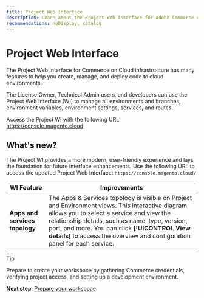 ```yaml
---
title: Project Web Interface
description: Learn about the Project Web Interface for Adobe Commerce on Cloud infrastructure.
recommendations: noDisplay, catalog
---
```


# Project Web Interface

The Project Web Interface for Commerce on Cloud infrastructure has many features to help you create, manage, and deploy code to cloud environments.

The License Owner, Technical Admin users, and developers can use the Project Web Interface (WI) to manage all environments and branches, environment variables, environment settings, services, and routes.

Access the Project WI with the following URL: https://console.magento.cloud

## What's new?

The Project WI provides a more modern, user-friendly experience and lays the foundation for future interface enhancements. Use the following URL to access the updated Project Web Interface: `https://console.magento.cloud/`

| WI Feature | Improvements |
| ---------- | ------------ |
| **Apps and services topology** | The Apps & Services topology is visible on Project and Environment views. This interactive diagram allows you to select a service and view the relationship details, such as name, type, version, port, and more. You can click **[!UICONTROL View details]** to access the overview and configuration panel for each service. |

>[!TIP]
>
>Prepare to create your workspace by gathering Commerce credentials, verifying project access, and setting up a development environment.
>
>**Next step**: [Prepare your workspace](prepare-workspace.md)

